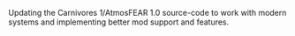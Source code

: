Updating the Carnivores 1/AtmosFEAR 1.0 source-code to work with modern systems and implementing better mod support and features.